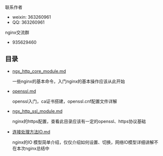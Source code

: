 
联系作者
- weixin: 363260961
- QQ: 363260961

nginx交流群
-  935629460

## 目录
* [ngx_http_core_module.md](#ngx_http_core_module.md)

    一些nginx的基本命令，入门nginx的基本操作应该从此开始
* [openssl.md](#openssl.md)

    openssl入门，ca证书搭建，openssl.cnf配置文件详解
* [ngx_http_ssl_module.md](#ngx_http_ssl_module.md)

    nginx的https配置，查看此目录应该有一定的openssl、https协议基础

* [连接处理方法IO.md](#连接处理方法IO.md)

    nginx的IO 模型简单介绍，仅仅介绍如何设置、切换，网络IO模型详细讲解不在本次nginx总结中
